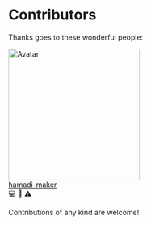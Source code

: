 # Contributors

Thanks goes to these wonderful people:

<!-- ALL-CONTRIBUTORS-LIST:START - Do not remove or modify this section -->
<!-- prettier-ignore -->
[<img style="height:auto;" alt="Avatar" width="260" height="260" class="avatar avatar-user width-full border bg-white" src="https://avatars.githubusercontent.com/u/59740887?s=460&amp;v=4">](https://github.com/hamadi-maker) <br />[hamadi-maker](https://github.com/hamadi-maker) <br/>💻 👀 ⚠️
<!-- ALL-CONTRIBUTORS-LIST:END -->

Contributions of any kind are welcome!
